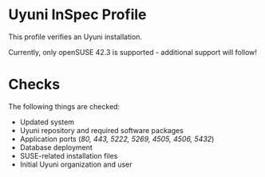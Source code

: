 # Uyuni InSpec Profile

This profile verifies an Uyuni installation.

Currently, only openSUSE 42.3 is supported - additional support will follow!

# Checks
The following things are checked:
- Updated system
- Uyuni repository and required software packages
- Application ports (*80, 443, 5222, 5269, 4505, 4506, 5432*)
- Database deployment
- SUSE-related installation files
- Initial Uyuni organization and user
